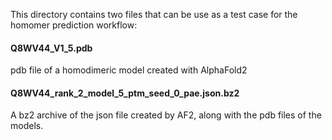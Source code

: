 
This directory contains two files that can be use as a test case for the homomer prediction workflow:

#### Q8WV44_V1_5.pdb 

pdb file of a homodimeric model created with AlphaFold2

#### Q8WV44_rank_2_model_5_ptm_seed_0_pae.json.bz2

A bz2 archive of the json file created by AF2, along with the pdb files of the models.
